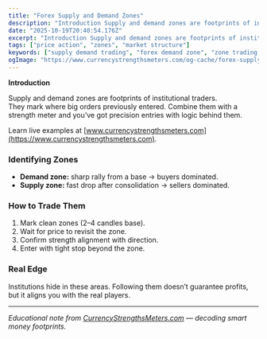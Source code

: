 ```yaml
---
title: "Forex Supply and Demand Zones"
description: "Introduction Supply and demand zones are footprints of institutional traders..."
date: "2025-10-19T20:40:54.176Z"
excerpt: "Introduction Supply and demand zones are footprints of institutional traders. They mark where big orders previously entered. Combine them with a strength meter and you’ve got precision entries with logic behind them. Learn live examples at [www.currencystrengthsmeters.com](https://www.currencystrengthsmeters.com). Identifying Zones - Demand zone: sharp rally from a base → buyers dominated...."
tags: ["price action", "zones", "market structure"]
keywords: ["supply demand trading", "forex demand zone", "zone trading strategy", "strength meter confirmation", "smart money concepts"]
ogImage: "https://www.currencystrengthsmeters.com/og-cache/forex-supply-and-demand-zones.jpg"
---
```

**Introduction**

Supply and demand zones are footprints of institutional traders.  
They mark where big orders previously entered. Combine them with a strength meter and you’ve got precision entries with logic behind them.

Learn live examples at [www.currencystrengthsmeters.com](https://www.currencystrengthsmeters.com).

### Identifying Zones

- **Demand zone:** sharp rally from a base → buyers dominated.  
- **Supply zone:** fast drop after consolidation → sellers dominated.

### How to Trade Them

1. Mark clean zones (2–4 candles base).  
2. Wait for price to revisit the zone.  
3. Confirm strength alignment with direction.  
4. Enter with tight stop beyond the zone.

### Real Edge

Institutions hide in these areas. Following them doesn’t guarantee profits, but it aligns you with the real players.

---

*Educational note from [CurrencyStrengthsMeters.com](https://www.currencystrengthsmeters.com) — decoding smart money footprints.*
